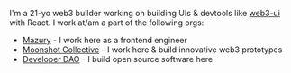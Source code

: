 I'm a 21-yo web3 builder working on building UIs & devtools like [web3-ui](https://github.com/developer-dao/web3-ui) with React. I work at/am a part of the following orgs:

- [Mazury](https://github.com/mazurylabs) - I work here as a frontend engineer
- [Moonshot Collective](https://github.com/moonshotcollective) - I work here & build innovative web3 prototypes
- [Developer DAO](https://github.com/developer-dao) - I build open source software here
